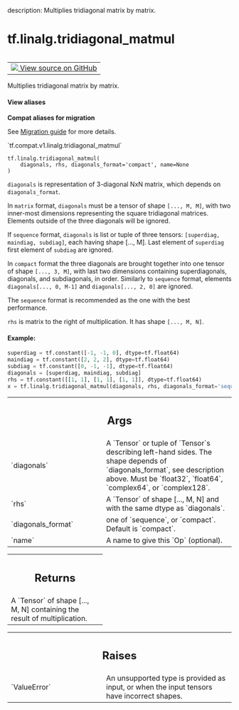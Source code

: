description: Multiplies tridiagonal matrix by matrix.

<div itemscope itemtype="http://developers.google.com/ReferenceObject">
<meta itemprop="name" content="tf.linalg.tridiagonal_matmul" />
<meta itemprop="path" content="Stable" />
</div>

# tf.linalg.tridiagonal_matmul

<!-- Insert buttons and diff -->

<table class="tfo-notebook-buttons tfo-api nocontent" align="left">
<td>
  <a target="_blank" href="https://github.com/tensorflow/tensorflow/blob/r2.3/tensorflow/python/ops/linalg/linalg_impl.py#L641-L719">
    <img src="https://www.tensorflow.org/images/GitHub-Mark-32px.png" />
    View source on GitHub
  </a>
</td>
</table>



Multiplies tridiagonal matrix by matrix.

<section class="expandable">
  <h4 class="showalways">View aliases</h4>
  <p>
<b>Compat aliases for migration</b>
<p>See
<a href="https://www.tensorflow.org/guide/migrate">Migration guide</a> for
more details.</p>
<p>`tf.compat.v1.linalg.tridiagonal_matmul`</p>
</p>
</section>

<pre class="devsite-click-to-copy prettyprint lang-py tfo-signature-link">
<code>tf.linalg.tridiagonal_matmul(
    diagonals, rhs, diagonals_format='compact', name=None
)
</code></pre>



<!-- Placeholder for "Used in" -->

`diagonals` is representation of 3-diagonal NxN matrix, which depends on
`diagonals_format`.

In `matrix` format, `diagonals` must be a tensor of shape `[..., M, M]`, with
two inner-most dimensions representing the square tridiagonal matrices.
Elements outside of the three diagonals will be ignored.

If `sequence` format, `diagonals` is list or tuple of three tensors:
`[superdiag, maindiag, subdiag]`, each having shape [..., M]. Last element
of `superdiag` first element of `subdiag` are ignored.

In `compact` format the three diagonals are brought together into one tensor
of shape `[..., 3, M]`, with last two dimensions containing superdiagonals,
diagonals, and subdiagonals, in order. Similarly to `sequence` format,
elements `diagonals[..., 0, M-1]` and `diagonals[..., 2, 0]` are ignored.

The `sequence` format is recommended as the one with the best performance.

`rhs` is matrix to the right of multiplication. It has shape `[..., M, N]`.

#### Example:



```python
superdiag = tf.constant([-1, -1, 0], dtype=tf.float64)
maindiag = tf.constant([2, 2, 2], dtype=tf.float64)
subdiag = tf.constant([0, -1, -1], dtype=tf.float64)
diagonals = [superdiag, maindiag, subdiag]
rhs = tf.constant([[1, 1], [1, 1], [1, 1]], dtype=tf.float64)
x = tf.linalg.tridiagonal_matmul(diagonals, rhs, diagonals_format='sequence')
```

<!-- Tabular view -->
 <table class="responsive fixed orange">
<colgroup><col width="214px"><col></colgroup>
<tr><th colspan="2"><h2 class="add-link">Args</h2></th></tr>

<tr>
<td>
`diagonals`
</td>
<td>
A `Tensor` or tuple of `Tensor`s describing left-hand sides. The
shape depends of `diagonals_format`, see description above. Must be
`float32`, `float64`, `complex64`, or `complex128`.
</td>
</tr><tr>
<td>
`rhs`
</td>
<td>
A `Tensor` of shape [..., M, N] and with the same dtype as `diagonals`.
</td>
</tr><tr>
<td>
`diagonals_format`
</td>
<td>
one of `sequence`, or `compact`. Default is `compact`.
</td>
</tr><tr>
<td>
`name`
</td>
<td>
A name to give this `Op` (optional).
</td>
</tr>
</table>



<!-- Tabular view -->
 <table class="responsive fixed orange">
<colgroup><col width="214px"><col></colgroup>
<tr><th colspan="2"><h2 class="add-link">Returns</h2></th></tr>
<tr class="alt">
<td colspan="2">
A `Tensor` of shape [..., M, N] containing the result of multiplication.
</td>
</tr>

</table>



<!-- Tabular view -->
 <table class="responsive fixed orange">
<colgroup><col width="214px"><col></colgroup>
<tr><th colspan="2"><h2 class="add-link">Raises</h2></th></tr>

<tr>
<td>
`ValueError`
</td>
<td>
An unsupported type is provided as input, or when the input
tensors have incorrect shapes.
</td>
</tr>
</table>

